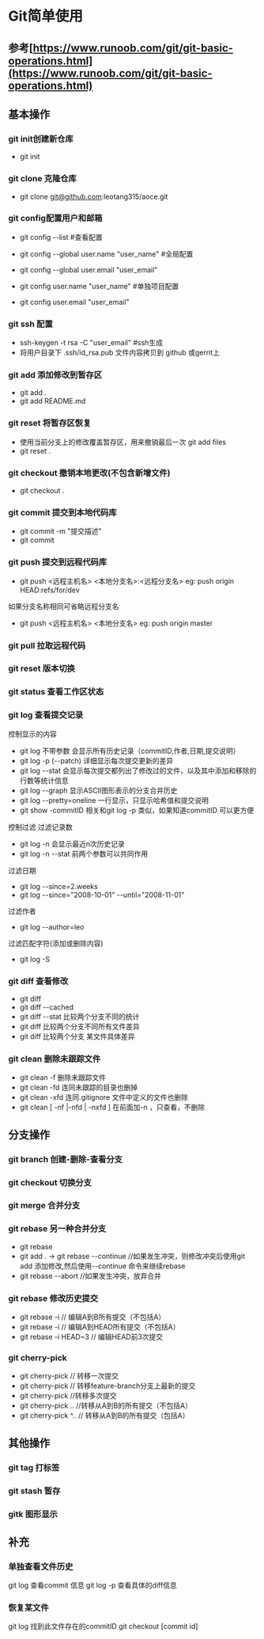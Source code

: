 # Git简单使用



## 参考[https://www.runoob.com/git/git-basic-operations.html](https://www.runoob.com/git/git-basic-operations.html)
## 基本操作   
### git init创建新仓库

- git init
### git clone 克隆仓库

- git clone git@github.com:leotang315/aoce.git
### git config配置用户和邮箱 

- git config --list   #查看配置
- git config --global user.name "user_name"       #全局配置
- git config --global user.email  "user_email"

- git config user.name "user_name"		#单独项目配置
- git config user.email "user_email"
### git ssh 配置

- ssh-keygen -t rsa -C "user_email"  	#ssh生成
- 将用户目录下 .ssh/id_rsa.pub 文件内容拷贝到 github 或gerrit上
### git add 添加修改到暂存区

- git add . 
- git add README.md
### git reset 将暂存区恢复

- 使用当前分支上的修改覆盖暂存区，用来撤销最后一次 git add files
- git reset .
### git checkout 撤销本地更改(不包含新增文件)

- git checkout .
### git commit 提交到本地代码库

- git commit -m "提交描述"
- git commit  
### git push 提交到远程代码库

- git push <远程主机名> <本地分支名>:<远程分支名>   eg: push origin HEAD:refs/for/dev

如果分支名称相同可省略远程分支名

- git push <远程主机名> <本地分支名> 	eg: push origin master   
### git pull 拉取远程代码

### git reset 版本切换

### git status 查看工作区状态

### git log 查看提交记录
控制显示的内容

- git log  			不带参数 会显示所有历史记录（commitID,作者,日期,提交说明）
- git log -p			(--patch)	详细显示每次提交更新的差异
- git log --stat 		会显示每次提交都列出了修改过的文件，以及其中添加和移除的行数等统计信息
- git log --graph  	显示ASCII图形表示的分支合并历史
- git log --pretty=oneline  一行显示，只显示哈希值和提交说明
- git show -commitID  相关和git log -p 类似，如果知道commitID 可以更方便

控制过滤
过滤记录数

- git log -n  		会显示最近n次历史记录
- git log -n --stat  	前两个参数可以共同作用

过滤日期

- git log --since=2.weeks
- git log --since="2008-10-01" --until="2008-11-01"

过滤作者

- git log --author=leo

过滤匹配字符(添加或删除内容)

- git log -S

### git diff 查看修改

- git diff 
- git diff --cached 
- git diff <branchA> <branchB> --stat   比较两个分支不同的统计 
- git diff <branchA> <branchB>	比较两个分支不同所有文件差异
- git diff <branchA> <branchB> <file path> 比较两个分支 某文件具体差异
### git clean 删除未跟踪文件

- git clean -f  	删除未跟踪文件
- git clean -fd 	连同未跟踪的目录也删掉
- git clean -xfd 	连同.gitignore 文件中定义的文件也删除
- git clean [ -nf |-nfd | -nxfd ]	在前面加-n ，只查看，不删除

## 分支操作
### git branch 创建-删除-查看分支

### git checkout 切换分支

### git merge 合并分支

### git rebase  另一种合并分支

- git rebase <feature-branch>  
- git add . 	 ->   git rebase --continue   //如果发生冲突，则修改冲突后使用git add 添加修改,然后使用--continue 命令来继续rebase
- git rebase --abort				//如果发生冲突，放弃合并
> 

### git rebase 修改历史提交

- git rebase -i <hashA> <hashB>   // 编辑A到B所有提交（不包括A）
- git rebase -i <hashA>                  // 编辑A到HEAD所有提交（不包括A）
- git rebase -i HEAD~3                   // 编辑HEAD前3次提交
### git cherry-pick 

- git cherry-pick <commit hash>         // 转移一次提交
- git cherry-pick <feature-branch>	    // 转移feature-branch分支上最新的提交
- git cherry-pick <hashA> <hashB>    //转移多次提交
- git cherry-pick <hashA>..<hashB>   //转移从A到B的所有提交（不包括A）
- git cherry-pick <hashA>^..<hashB> // 转移从A到B的所有提交（包括A）
## 其他操作
### git tag 打标签

### git stash 暂存
### 

### gitk 图形显示

## 补充
### 单独查看文件历史
git log <filename>			查看commit 信息
git log -p <filename>    	查看具体的diff信息

### 恢复某文件
git log <filename>  找到此文件存在的commitID
git checkout [commit id] <filename>





